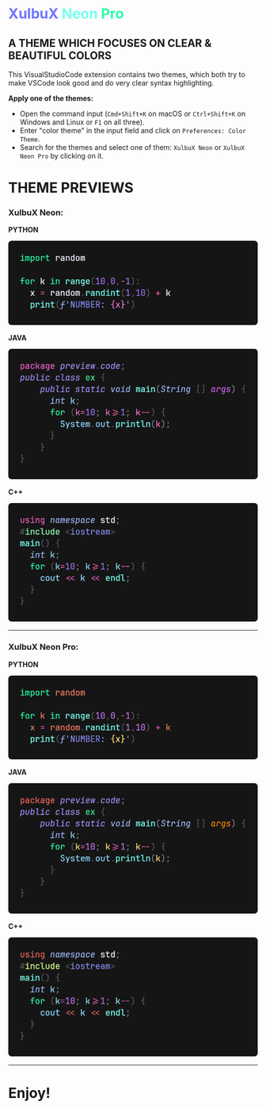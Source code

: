 # <font color='#7075FF'>XulbuX</font> <font color='#77FFEF'>Neon</font> <font color='#2BFFAB'>Pro</font>

## A THEME WHICH FOCUSES ON CLEAR & BEAUTIFUL COLORS

This VisualStudioCode extension contains two themes, which both try to make VSCode look good and do very clear syntax highlighting.

**Apply one of the themes:**

* Open the command input (`Cmd+Shift+K` on macOS or `Ctrl+Shift+K` on Windows and Linux or `F1` on all three).
* Enter "color theme" in the input field and click on `Preferences: Color Theme`.
* Search for the themes and select one of them: `XulbuX Neon` or `XulbuX Neon Pro` by clicking on it.


# THEME PREVIEWS

### XulbuX Neon:

**PYTHON**

![Python Code Preview](preview/img/ex-python_neon.png)

**JAVA**

![Java Code Preview](preview/img/ex-java_neon.png)

**C++**

![C++ Code Preview](preview/img/ex-c++_neon.png)

---

### XulbuX Neon Pro:

**PYTHON**

![Python Code Preview](preview/img/ex-python_neon-pro.png)

**JAVA**

![Java Code Preview](preview/img/ex-java_neon-pro.png)

**C++**

![C++ Code Preview](preview/img/ex-c++_neon-pro.png)

---

# Enjoy!
